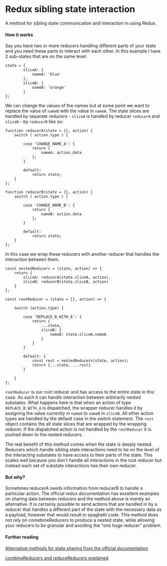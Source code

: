 # Redux sibling state interaction
A method for sibling state communication and interaction in using Redux.

#### How it works
Say you have two or more reducers handling different parts of your state and you need these parts to interact with each other. In this example I have 2 sub-states that are on the same level:

````
state = {
        sliceA: {
            nameA: 'blue'
        },
        sliceB: {
            nameB: 'orange'
        }
};
````

We can change the values of the names but at some point we want to replace the value of `nameB` with the value in `nameA`. The state slices are handled by separate reducers -
`sliceA` is handled by reducer `reducerA` and `sliceB` - by `reducerB` like so:

````
function reducerA(state = {}, action) {
	switch ( action.type ) {
	
		case 'CHANGE_NAME_A': {
			return {
				nameA: action.data
			};
		}
		
		default:
			return state;
	}
};

function reducerB(state = {}, action) {
	switch ( action.type ) {
	
		case 'CHANGE_NAME_B': {
			return {
				nameB: action.data
			};
		}
		
		default:
			return state;
	}
};
````

In this case we wrap these reducers with another reducer that handles the interaction between them.

````
const nestedReducers = (state, action) => {
	return {
		sliceA: reducerA(state.sliceA, action),
		sliceB: reducerB(state.sliceB, action)
	}
};

const rootReducer = (state = {}, action) => {

	switch (action.type) {

		case 'REPLACE_B_WITH_A': {
			return {
				...state,
				sliceB: {
					nameB: state.sliceA.nameA
				}
			}
		}

		default: {
			const rest = nestedReducers(state, action);
			return {...state, ...rest}
		}

	}
};
````

`rootReducer` is our root reducer and has access to the entire state in this case. As such it can handle interaction between arbitrarily nested substates. What happens here is that when
an action of type `REPLACE_B_WITH_A` is dispatched, the wrapper reducer handles it by assigning the value currently in `nameA` to `nameB` in `sliceB`. All other action types are handled by the default
case in the switch statement. The `rest` object contains the all state slices that are wrapped by the wrapping reducer. If the dispatched action is not handled by the `rootReducer` it is pushed down
to the nested reducers.

The real benefit of this method comes when the state is deeply nested. Reducers which handle sibling state interactions need to be on the level of the interacting substates to have access to their 
parts of the state. This scales well because you don't handle all interactions in the root reducer but instead each set of substate interactions has their own reducer.

#### But why?
Sometimes reducerA needs information from reducerB to handle a particular action. The official redux documentation has excellent examples on sharing data between reducers and the method above is 
merely an alternative. It is certainly possible to send actions that are handled in by a reducer that handles a different part of the state with the necessary data as a payload, 
however that would result in spaghetti code. This method does not rely on comebineReducers to produce a nested state, while allowing your reducers to be granular and avoiding 
the "one huge reducer" problem.

#### Further reading

[Alternative methods for state sharing from the official documentation](https://redux.js.org/recipes/structuringreducers/beyondcombinereducers)

[combineReducers and reduceReducers explained](https://stackoverflow.com/questions/38652789/correct-usage-of-reduce-reducers/44371190#44371190)